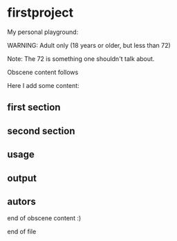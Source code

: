 # firstproject
My personal playground:

WARNING: Adult only (18 years or older, but less than 72)

Note: The 72 is something one shouldn't talk about.

Obscene content follows

Here I add some content:
## first section
## second section
## usage
## output 
## autors

end of obscene content :)

end of file
